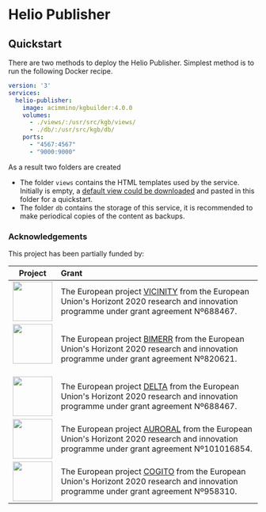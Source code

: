 # Helio Publisher




## Quickstart

There are two methods to deploy the Helio Publisher. Simplest method is to run the following Docker recipe. 

````yml
version: '3'
services:
  helio-publisher:
    image: acimmino/kgbuilder:4.0.0
    volumes: 
      - ./views/:/usr/src/kgb/views/
      - ./db/:/usr/src/kgb/db/
    ports:
      - "4567:4567"
      - "9000:9000"
````
As a result two folders are created
 * The folder `views` contains the HTML templates used by the service. Initially is empty, a [default view could be downloaded]() and pasted in this folder for a quickstart.
 * The folder `db`  contains the storage of this service, it is recommended to make periodical copies of the content as backups.



### Acknowledgements
This project has been partially funded by:

 | Project       | Grant |
 |   :---:      |      :---      |
 | <img src="https://github.com/helio-ecosystem/helio-ecosystem/assets/4105186/96d6a9bc-b92d-43fe-a921-c2c4cd811a30" height="80"/>  | The European project [VICINITY](https://vicinity2020.eu/index.html) from the European Union's Horizont 2020 research and innovation programme under grant agreement Nº688467. |
 | <img src="https://github.com/helio-ecosystem/helio-ecosystem/assets/4105186/fa127b1d-3b26-46c6-bae7-b193d6753071" height="80"/>  | The European project [BIMERR](https://bimerr.eu/) from the European Union's Horizont 2020 research and innovation programme under grant agreement Nº820621. |
 | <img src="https://github.com/helio-ecosystem/helio-ecosystem/assets/4105186/4475dd8d-fc4d-416c-84e7-ed16b34c86e7" height="80"/>  | The European project [DELTA](https://www.delta-h2020.eu/) from the European Union's Horizont 2020 research and innovation programme under grant agreement Nº688467. |
 | <img src="https://github.com/helio-ecosystem/helio-ecosystem/assets/4105186/c9081c01-69ed-4ba3-aa1a-fddbaaee19c1" height="80"/>   | The European project [AURORAL](https://www.auroral.eu/) from the European Union's Horizont 2020 research and innovation programme under grant agreement Nº101016854. |
 | <img src="https://github.com/helio-ecosystem/helio-ecosystem/assets/4105186/f1cde449-266f-45f4-a5da-e9c6006f5f3f" height="80"/>  | The European project [COGITO](https://cogito-project.eu/) from the European Union's Horizont 2020 research and innovation programme under grant agreement Nº958310. |





